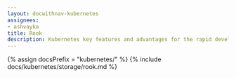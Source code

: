 ```yaml
---
layout: docwithnav-kubernetes
assignees:
- ashvayka
title: Rook
description: Kubernetes key features and advantages for the rapid development of IoT projects and applications.
---
```


{% assign docsPrefix = "kubernetes/" %}
{% include docs/kubernetes/storage/rook.md %}

